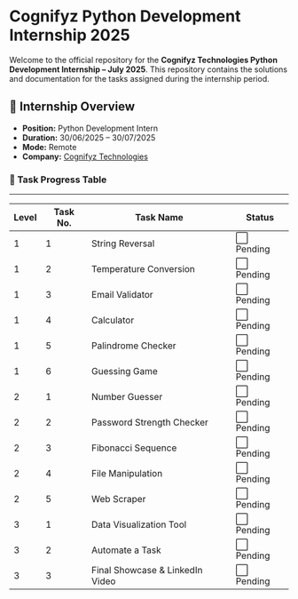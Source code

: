 # Cognifyz Python Development Internship 2025

Welcome to the official repository for the **Cognifyz Technologies Python Development Internship – July 2025**. This repository contains the solutions and documentation for the tasks assigned during the internship period.



## 🎯 Internship Overview

- **Position:** Python Development Intern  
- **Duration:** 30/06/2025 – 30/07/2025  
- **Mode:** Remote  
- **Company:** [Cognifyz Technologies](https://www.cognifyz.com)  



### 📌 Task Progress Table
---
| Level | Task No. | Task Name                       | Status     |
|-------|----------|----------------------------------|------------|
| 1     | 1        | String Reversal                  | ⬜ Pending |
| 1     | 2        | Temperature Conversion           | ⬜ Pending |
| 1     | 3        | Email Validator                  | ⬜ Pending |
| 1     | 4        | Calculator                       | ⬜ Pending |
| 1     | 5        | Palindrome Checker               | ⬜ Pending |
| 1     | 6        | Guessing Game                    | ⬜ Pending |
| 2     | 1        | Number Guesser                   | ⬜ Pending |
| 2     | 2        | Password Strength Checker        | ⬜ Pending |
| 2     | 3        | Fibonacci Sequence               | ⬜ Pending |
| 2     | 4        | File Manipulation                | ⬜ Pending |
| 2     | 5        | Web Scraper                      | ⬜ Pending |
| 3     | 1        | Data Visualization Tool          | ⬜ Pending |
| 3     | 2        | Automate a Task                  | ⬜ Pending |
| 3     | 3        | Final Showcase & LinkedIn Video  | ⬜ Pending |
